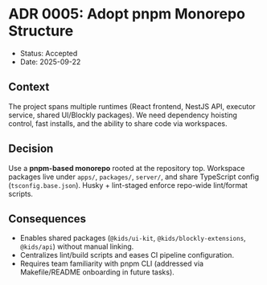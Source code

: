 # ADR 0005: Adopt pnpm Monorepo Structure

- Status: Accepted
- Date: 2025-09-22

## Context

The project spans multiple runtimes (React frontend, NestJS API, executor service, shared UI/Blockly packages). We need dependency hoisting control, fast installs, and the ability to share code via workspaces.

## Decision

Use a **pnpm-based monorepo** rooted at the repository top. Workspace packages live under `apps/`, `packages/`, `server/`, and share TypeScript config (`tsconfig.base.json`). Husky + lint-staged enforce repo-wide lint/format scripts.

## Consequences

- Enables shared packages (`@kids/ui-kit`, `@kids/blockly-extensions`, `@kids/api`) without manual linking.
- Centralizes lint/build scripts and eases CI pipeline configuration.
- Requires team familiarity with pnpm CLI (addressed via Makefile/README onboarding in future tasks).
